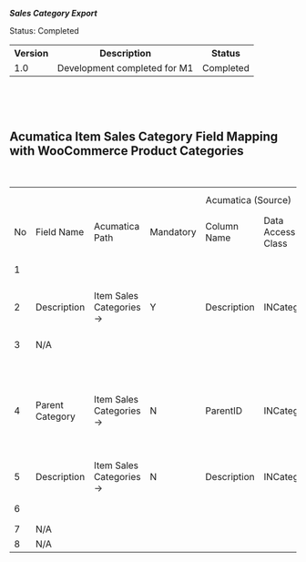 ***Sales Category Export***
<p>Status: Completed</p>
<table>
<tbody>
<tr>
<th>Version</th>
<th>Description</th>
<th>Status</th></tr>
<tr>
<td>1.0</td>
<td>Development completed for M1</td>
<td>Completed</td></tr></tbody></table>
<p>&nbsp;</p>
<p><ac:structured-macro ac:macro-id="f79a46fe-5914-4be8-9e39-45f2341aed8f" ac:name="toc" ac:schema-version="1" /></p>
<p>&nbsp;</p>
<h2>Acumatica Item Sales Category Field Mapping with WooCommerce Product Categories</h2>
<p>&nbsp;</p>
<table>
<tbody>
<tr>
<td class="highlight-grey" colspan="8" data-highlight-colour="grey" style="text-align: center;">Acumatica (Source)</td>
<td class="highlight-grey" colspan="2" data-highlight-colour="grey">WooCommerce (Target)</td></tr>
<tr>
<td class="highlight-grey" data-highlight-colour="grey">No</td>
<td class="highlight-grey" data-highlight-colour="grey">Field Name</td>
<td class="highlight-grey" data-highlight-colour="grey">Acumatica Path</td>
<td class="highlight-grey" data-highlight-colour="grey">Mandatory</td>
<td class="highlight-grey" data-highlight-colour="grey">Column Name</td>
<td class="highlight-grey" data-highlight-colour="grey">Data Access Class</td>
<td class="highlight-grey" data-highlight-colour="grey">Framework</td>
<td class="highlight-grey" data-highlight-colour="grey">Comment (Acu-&gt;Woo)</td>
<td class="highlight-grey" data-highlight-colour="grey">Field Name</td>
<td class="highlight-grey" data-highlight-colour="grey">Value Example</td></tr>
<tr>
<td>1</td>
<td>&nbsp;</td>
<td>&nbsp;</td>
<td>&nbsp;</td>
<td>&nbsp;</td>
<td>&nbsp;</td>
<td>&nbsp;</td>
<td>ID is generated by WooCommerce</td>
<td>id</td>
<td>9</td></tr>
<tr>
<td>2</td>
<td>Description</td>
<td>Item Sales Categories-&gt;</td>
<td>Y</td>
<td>Description</td>
<td>INCategory</td>
<td>ItemSalesCategory-&gt;Description</td>
<td>&nbsp;</td>
<td>name</td>
<td>Clothing</td></tr>
<tr>
<td>3</td>
<td>N/A</td>
<td>&nbsp;</td>
<td>&nbsp;</td>
<td>&nbsp;</td>
<td>&nbsp;</td>
<td>&nbsp;</td>
<td>Slug is generated by WooCommerce</td>
<td>slug</td>
<td>Clothing</td></tr>
<tr>
<td>4</td>
<td>Parent Category</td>
<td>Item Sales Categories-&gt;</td>
<td>N</td>
<td>ParentID</td>
<td>INCategory</td>
<td>ItemSalesCategory-&gt;ParentCategoryID</td>
<td>If parent category = Company in Acumatica, WooCommerce parent category = None</td>
<td>parent</td>
<td>0</td></tr>
<tr>
<td>5</td>
<td>Description</td>
<td>Item Sales Categories-&gt;</td>
<td>N</td>
<td>Description</td>
<td>INCategory</td>
<td>ItemSalesCategory-&gt;Description</td>
<td>&nbsp;</td>
<td>description</td>
<td>&nbsp;</td></tr>
<tr>
<td>6</td>
<td>&nbsp;</td>
<td>&nbsp;</td>
<td>&nbsp;</td>
<td>&nbsp;</td>
<td>&nbsp;</td>
<td>&nbsp;</td>
<td>Default value = {default}</td>
<td>display</td>
<td>default</td></tr>
<tr>
<td>7</td>
<td>N/A</td>
<td>&nbsp;</td>
<td>&nbsp;</td>
<td>&nbsp;</td>
<td>&nbsp;</td>
<td>&nbsp;</td>
<td>&nbsp;</td>
<td>image</td>
<td>&nbsp;</td></tr>
<tr>
<td>8</td>
<td>N/A</td>
<td>&nbsp;</td>
<td>&nbsp;</td>
<td>&nbsp;</td>
<td>&nbsp;</td>
<td>&nbsp;</td>
<td>&nbsp;</td>
<td>menu_order</td>
<td>&nbsp;</td></tr></tbody></table>

